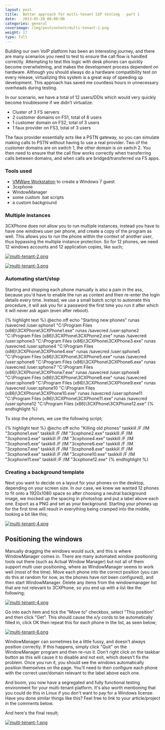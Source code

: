 ```yaml
---
layout: post
title:  Better approach for multi-tenant SIP testing - part 1
date:   2013-05-28 00:00:00
categories: general
coverimage: /img/postcontent/multi-tenant-1.png
weight: 17
type: full
---
```



Building our own VoIP platform has been an interesting journey, and there are many scenarios you need to test to ensure the call flow is handled correctly. Attempting to test this logic with desk phones can quickly become overwhelming, and makes the development process dependent on hardware. Although you should always do a hardware compatibility test on every release, virtualizing this system is a great way of speeding up development. This approach has saved me countless hours in unnecessary overheads during testing.

In our scenario, we have a total of 12 users/DDIs which would very quickly become troublesome if we didn't virtualize.

*   Cluster of 3 FS servers
*   2 customer domains on FS1, total of 6 users
*   1 customer domain on FS2, total of 3 users
*   1 faux provider on FS3, total of 3 users

The faux provider essentially acts like a PSTN gateway, so you can simulate making calls to PSTN without having to use a real provider. Two of the customer domains are on switch 1, the other domain is on switch 2. You then need to ensure that the call flow works correctly when transferring calls between domains, and when calls are bridged/transferred via FS apps.

### Tools used

*   [VMWare Workstation][2] to create a Windows 7 guest
*   3cxphone
*   WindowManager
*   some custom .bat scripts
*   a custom background

### Multiple instances

3CXPhone does not allow you to run multiple instances, instead you have to have one windows user per phone, and create a copy of the program as well. This allows you to run the phone within the context of another user, thus bypassing the multiple instance protection. So for 12 phones, we need 12 windows accounts and 12 application copies, like such;

[![multi-tenant-2.png](/img/postcontent/multi-tenant-2.png)](/img/postcontent/multi-tenant-2.png)

[![multi-tenant-3.png](/img/postcontent/multi-tenant-3.png)](/img/postcontent/multi-tenant-3.png)

### Automating start/stop

Starting and stopping each phone manually is also a pain in the ass, because you'd have to enable the run as context and then re-enter the login details every time. Instead, we use a small batch script to automate this procedure, it will ask you for a password the first time you run it after which it will never ask again (even after reboot).

{% highlight text %}
@echo off
echo "Starting new phones"
runas /savecred /user:sphone1 "C:\Program Files (x86)\3CXPhone\3CXPhone1.exe"
runas /savecred /user:sphone2 "C:\Program Files (x86)\3CXPhone\3CXPhone2.exe"
runas /savecred /user:sphone3 "C:\Program Files (x86)\3CXPhone\3CXPhone3.exe"
runas /savecred /user:sphone4 "C:\Program Files (x86)\3CXPhone\3CXPhone4.exe"
runas /savecred /user:sphone5 "C:\Program Files (x86)\3CXPhone\3CXPhone5.exe"
runas /savecred /user:sphone6 "C:\Program Files (x86)\3CXPhone\3CXPhone6.exe"
runas /savecred /user:sphone7 "C:\Program Files (x86)\3CXPhone\3CXPhone7.exe"
runas /savecred /user:sphone8 "C:\Program Files (x86)\3CXPhone\3CXPhone8.exe"
runas /savecred /user:sphone9 "C:\Program Files (x86)\3CXPhone\3CXPhone9.exe"
runas /savecred /user:sphone10 "C:\Program Files (x86)\3CXPhone\3CXPhone10.exe"
runas /savecred /user:sphone11 "C:\Program Files (x86)\3CXPhone\3CXPhone11.exe"
runas /savecred /user:sphone12 "C:\Program Files (x86)\3CXPhone\3CXPhone12.exe"
{% endhighlight %}

To stop the phones, we use the following script;

{% highlight text %}
@echo off
echo "Killing old phones"
taskkill /F /IM "3cxphone1.exe"
taskkill /F /IM "3cxphone2.exe"
taskkill /F /IM "3cxphone3.exe"
taskkill /F /IM "3cxphone4.exe"
taskkill /F /IM "3cxphone5.exe"
taskkill /F /IM "3cxphone6.exe"
taskkill /F /IM "3cxphone7.exe"
taskkill /F /IM "3cxphone8.exe"
taskkill /F /IM "3cxphone9.exe"
taskkill /F /IM "3cxphone10.exe"
taskkill /F /IM "3cxphone11.exe"
taskkill /F /IM "3cxphone12.exe"
{% endhighlight %}

### Creating a background template

Next you want to decide on a layout for your phones on the desktop, depending on your screen size. In our case, we knew we wanted 12 phones to fit onto a 1920x1080 space so after choosing a neutral background image, we mocked up the spacing in photoshop and put a label above each one. Export as a PNG and set as your background. Starting your phones up for the first time will result in everything being cramped into the middle, looking a bit like this;

[![multi-tenant-4.png](/img/postcontent/multi-tenant-4.png)](/img/postcontent/multi-tenant-4.png)

## Positioning the windows

Manually dragging the windows would suck, and this is where WindowManager comes in. There are many automated window positioning tools out there (such as Actual Window Manager) but not all of them support multi user positioning, where as WindowManager seems to work well (most of the time). Move each phone into the correct position (you can do this at random for now, as the phones have not been configured), and then start WindowManager. Delete any items from the windowmanager list that are not relevant to 3CXPhone, so you end up with a list like the following;

[![multi-tenant-4.png](/img/postcontent/multi-tenant-4.png)](/img/postcontent/multi-tenant-5.png)

Go into each item and tick the "Move to" checkbox, select "This position" and then click "Get". This should cause the x/y cords to be automatically filled in, click OK then repeat this for each phone in the list, as seen below;

[![multi-tenant-6.png](/img/postcontent/multi-tenant-6.png)](/img/postcontent/multi-tenant-6.png)

WindowManager can sometimes be a little fussy, and doesn't always position correctly. If this happens, simply click "Quit" on the WindowManager program and then re-run it. Don't right click on the taskbar button as this will cause it to disable and not exit, which doesn't fix the problem. Once you run it, you should see the windows automatically position themselves on the page. You'll need to then configure each phone with the correct user/domain relevant to the label above each one.

And boom, you now have a segregated and fully functional testing environment for your multi-tenant platform. It's also worth mentioning that you could do this in Linux if you don't want to pay for a Windows license. Have you done similar things like this? Feel free to link to your article/project in the comments below.

And here's the final result;

[![multi-tenant-1.png](/img/postcontent/multi-tenant-1.png)](/img/postcontent/multi-tenant-1.png)

 [1]: http://blog.simplicitymedialtd.co.uk/wp-content/uploads/2013/05/8.png
 [2]: http://www.vmware.com/products/workstation/ "http://www.vmware.com/products/workstation/"
 [3]: http://blog.simplicitymedialtd.co.uk/wp-content/uploads/2013/05/3.png
 [4]: http://blog.simplicitymedialtd.co.uk/wp-content/uploads/2013/05/4.png
 [5]: http://blog.simplicitymedialtd.co.uk/wp-content/uploads/2013/05/51.png
 [6]: http://blog.simplicitymedialtd.co.uk/wp-content/uploads/2013/05/6.png
 [7]: http://blog.simplicitymedialtd.co.uk/wp-content/uploads/2013/05/7.png